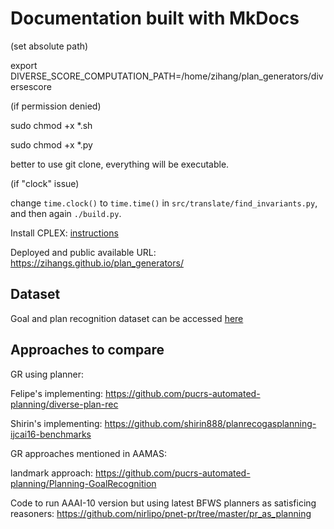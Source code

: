 # Documentation built with MkDocs

(set absolute path)

export DIVERSE_SCORE_COMPUTATION_PATH=/home/zihang/plan_generators/diversescore 

(if permission denied)

sudo chmod +x *.sh

sudo chmod +x *.py

better to use git clone, everything will be executable.

(if "clock" issue)

change ``time.clock()`` to ``time.time()`` in ``src/translate/find_invariants.py``, and then again ``./build.py``.

Install CPLEX: [instructions](http://www.fast-downward.org/LPBuildInstructions)

Deployed and public available URL: https://zihangs.github.io/plan_generators/

## Dataset

Goal and plan recognition dataset can be accessed [here](https://github.com/pucrs-automated-planning/goal-plan-recognition-dataset/)

## Approaches to compare

GR using planner:

Felipe's implementing: https://github.com/pucrs-automated-planning/diverse-plan-rec

Shirin's implementing: https://github.com/shirin888/planrecogasplanning-ijcai16-benchmarks

GR approaches mentioned in AAMAS:

landmark approach: https://github.com/pucrs-automated-planning/Planning-GoalRecognition

Code to run AAAI-10 version but using latest BFWS planners as satisficing reasoners: https://github.com/nirlipo/pnet-pr/tree/master/pr_as_planning


